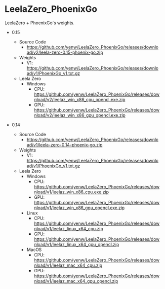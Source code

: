 # LeelaZero_PhoenixGo
LeelaZero + PhoenixGo's weights.

* 0.15
  * Source Code
    * https://github.com/yenw/LeelaZero_PhoenixGo/releases/download/v2/leela-zero-0.15-phoenix-go.zip
  * Weights
    * V1: https://github.com/yenw/LeelaZero_PhoenixGo/releases/download/v1/PhoenixGo_v1.txt.gz
  * Leela Zero
    * Windows
      * CPU: https://github.com/yenw/LeelaZero_PhoenixGo/releases/download/v2/leelaz_win_x86_cpu_opencl.exe.zip
      * GPU: https://github.com/yenw/LeelaZero_PhoenixGo/releases/download/v2/leelaz_win_x86_gpu_opencl.exe.zip

* 0.14
  * Source Code
    * https://github.com/yenw/LeelaZero_PhoenixGo/releases/download/v1/leela-zero-0.14-phoenix-go.zip
  * Weights
    * V1: https://github.com/yenw/LeelaZero_PhoenixGo/releases/download/v1/PhoenixGo_v1.txt.gz
  * Leela Zero
    * Windows
      * CPU: https://github.com/yenw/LeelaZero_PhoenixGo/releases/download/v1/leelaz_win_x86_cpu.exe.zip
      * GPU: https://github.com/yenw/LeelaZero_PhoenixGo/releases/download/v1/leelaz_win_x86_gpu_opencl.exe.zip
    * Linux
      * CPU: https://github.com/yenw/LeelaZero_PhoenixGo/releases/download/v1/leelaz_linux_x64_cpu.zip
      * GPU: https://github.com/yenw/LeelaZero_PhoenixGo/releases/download/v1/leelaz_linux_x64_gpu_opencl.zip
    * MacOS
      * CPU: https://github.com/yenw/LeelaZero_PhoenixGo/releases/download/v1/leelaz_mac_x64_cpu.zip
      * GPU: https://github.com/yenw/LeelaZero_PhoenixGo/releases/download/v1/leelaz_mac_x64_gpu_opencl.zip
